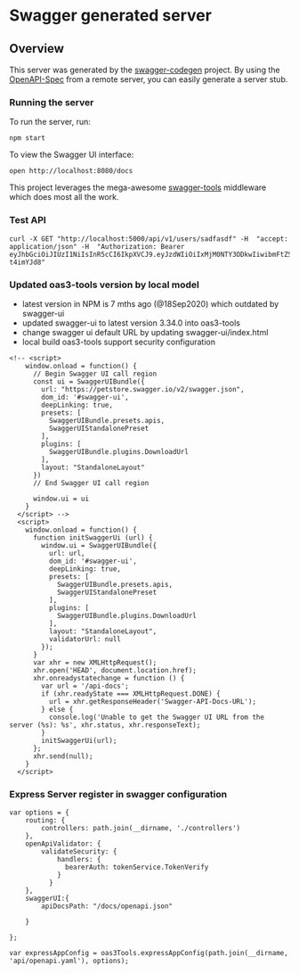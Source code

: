 # Swagger generated server

## Overview
This server was generated by the [swagger-codegen](https://github.com/swagger-api/swagger-codegen) project.  By using the [OpenAPI-Spec](https://github.com/OAI/OpenAPI-Specification) from a remote server, you can easily generate a server stub.

### Running the server
To run the server, run:

```
npm start
```

To view the Swagger UI interface:

```
open http://localhost:8080/docs
```

This project leverages the mega-awesome [swagger-tools](https://github.com/apigee-127/swagger-tools) middleware which does most all the work.


### Test API
```
curl -X GET "http://localhost:5000/api/v1/users/sadfasdf" -H  "accept: application/json" -H  "Authorization: Bearer eyJhbGciOiJIUzI1NiIsInR5cCI6IkpXVCJ9.eyJzdWIiOiIxMjM0NTY3ODkwIiwibmFtZSI6IkpvaG4gRG9lIiwiaWF0IjoxNTE2MjM5MDIyLCJpc3MiOiJJU0EgQXV0aCJ9.uC_oQOEP0Cxs8ZA6NwK8TK3BvJWFv33dQg-t4imYJd8"
```

### Updated oas3-tools version by local model
- latest version in NPM is 7 mths ago (@18Sep2020) which outdated by swagger-ui
- updated swagger-ui to latest version 3.34.0 into oas3-tools
- change swagger ui default URL by updating swagger-ui/index.html
- local build oas3-tools support security configuration
```
<!-- <script>
    window.onload = function() {
      // Begin Swagger UI call region
      const ui = SwaggerUIBundle({
        url: "https://petstore.swagger.io/v2/swagger.json",
        dom_id: '#swagger-ui',
        deepLinking: true,
        presets: [
          SwaggerUIBundle.presets.apis,
          SwaggerUIStandalonePreset
        ],
        plugins: [
          SwaggerUIBundle.plugins.DownloadUrl
        ],
        layout: "StandaloneLayout"
      })
      // End Swagger UI call region

      window.ui = ui
    }
  </script> -->
  <script>
    window.onload = function() {
      function initSwaggerUi (url) {
        window.ui = SwaggerUIBundle({
          url: url,
          dom_id: '#swagger-ui',
          deepLinking: true,
          presets: [
            SwaggerUIBundle.presets.apis,
            SwaggerUIStandalonePreset
          ],
          plugins: [
            SwaggerUIBundle.plugins.DownloadUrl
          ],
          layout: "StandaloneLayout",
          validatorUrl: null
        });
      }
      var xhr = new XMLHttpRequest();
      xhr.open('HEAD', document.location.href);
      xhr.onreadystatechange = function () {
        var url = '/api-docs';
        if (xhr.readyState === XMLHttpRequest.DONE) {
          url = xhr.getResponseHeader('Swagger-API-Docs-URL');
        } else {
          console.log('Unable to get the Swagger UI URL from the server (%s): %s', xhr.status, xhr.responseText);
        }
        initSwaggerUi(url);
      };
      xhr.send(null);
    }
  </script>
```

### Express Server register in swagger configuration
```
var options = {
    routing: {
        controllers: path.join(__dirname, './controllers')
    },
    openApiValidator: {
        validateSecurity: {
            handlers: {
              bearerAuth: tokenService.TokenVerify
            }
          }
    },
    swaggerUI:{
        apiDocsPath: "/docs/openapi.json"
        
    }

};

var expressAppConfig = oas3Tools.expressAppConfig(path.join(__dirname, 'api/openapi.yaml'), options);
```
